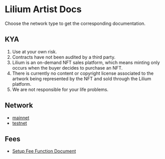# Lilium Artist Docs
Choose the network type to get the corresponding documentation.

## KYA
1. Use at your own risk.
2. Contracts have not been audited by a third party.
3. Lilium is an on-demand NFT sales platform, which means minting only occurs when the buyer decides to purchase an NFT. 
4. There is currently no content or copyright license associated to the artwork being represented by the NFT and sold through the Lilium platform.
5. We are not responsible for your life problems. 

## Network
- [mainnet](mainnet/README.md)
- [testnet](testnet/README.md)

## Fees
- [Setup Fee Function Document](fees/lilium_business_model.pdf)
